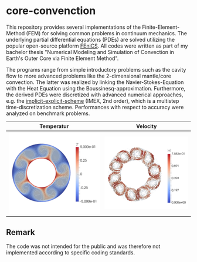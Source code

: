 # core-convenction
This repository provides several implementations of the Finite-Element-Method (FEM) for solving common problems in continuum mechanics. The underlying partial differential equations (PDEs) are solved utilizing the popular open-source platform [FEniCS](https://fenicsproject.org/). All codes were written as part of my bachelor thesis "Numerical Modeling and Simulation of Convection in Earth's Outer Core via Finite Element Method". 

The programs range from simple introductory problems such as the cavity flow to more advanced problems like the 2-dimensional mantle/core convection. The latter was realized by linking the Navier-Stokes-Equation with the Heat Equation using the Boussinesq-approximation. Furthermore, the derived PDEs were discretized with advanced numerical approaches, e.g. the [implicit-explicit-scheme](https://epubs.siam.org/doi/abs/10.1137/0732037) (IMEX, 2nd order), which is a multistep time-discretization scheme. Performances with respect to accuracy were analyzed on benchmark problems.

Temperatur             |  Velocity
:-------------------------:|:-------------------------:
![](pictures/core_temp_1e6_30s.jpg)  |  ![](pictures/core_velo_1e6_..s.jpg)

## Remark
The code was not intended for the public and was therefore not implemented according to specific coding standards. 
